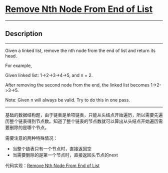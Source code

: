 # [Remove Nth Node From End of List](https://leetcode.com/problems/remove-nth-node-from-end-of-list/)

---

## Description

---

Given a linked list, remove the nth node from the end of list and return its head.

For example,

   Given linked list: 1->2->3->4->5, and n = 2.

   After removing the second node from the end, the linked list becomes 1->2->3->5.

Note:
Given n will always be valid.
Try to do this in one pass.

---

基础的数据结构题，由于链表是单项链表，只能从头结点开始遍历，所以需要先遍历整个链表得到节点数。知道了整个链表的节点数就可以算出从头结点开始遍历需要删除的是哪个节点。

需要注意的两种特殊情况：

* 当整个链表只有一个节点时，直接返回空
* 当需要删除的是第一个节点时，直接返回头节点的next

代码实现：[Remove Nth Node From End of List](./RemoveNthNodeFromEndofList.py)
	